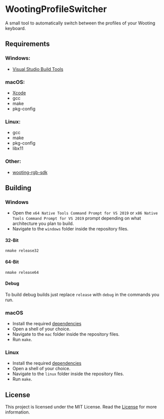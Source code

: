 # WootingProfileSwitcher
A small tool to automatically switch between the profiles of your Wooting keyboard.

## Requirements
### Windows:
- [Visual Studio Build Tools](https://visualstudio.microsoft.com/downloads/#build-tools-for-visual-studio-2019)

### macOS:
- [Xcode]
- gcc
- make
- pkg-config

### Linux:
- gcc
- make
- pkg-config
- libx11

### Other:
- [wooting-rgb-sdk]

## Building
### Windows
- Open the `x64 Native Tools Command Prompt for VS 2019` or `x86 Native Tools Command Prompt for VS 2019` prompt depending on what architecture you plan to build.
- Navigate to the `windows` folder inside the repository files.
#### 32-Bit
```
nmake release32
```
#### 64-Bit
```
nmake release64
```
#### Debug
To build debug builds just replace `release` with `debug` in the commands you run.

### macOS
- Install the required [dependencies](#macOS)
- Open a shell of your choice.
- Navigate to the `mac` folder inside the repository files.
- Run `make`.

### Linux
- Install the required [dependencies](#Linux)
- Open a shell of your choice.
- Navigate to the `linux` folder inside the repository files.
- Run `make`.

## License
This project is licensed under the MIT License. Read the [License](https://github.com/ShayBox/WootingProfileSwitcher/blob/master/LICENSE) for more information.

[wooting-rgb-sdk]:https://github.com/WootingKb/wooting-rgb-sdk
[Xcode]:https://apps.apple.com/us/app/xcode/id497799835